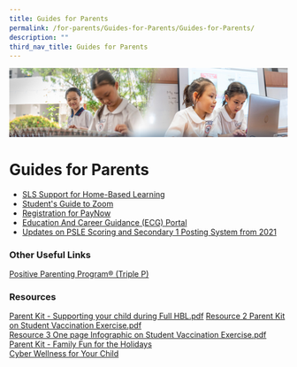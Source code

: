 ```yaml
---
title: Guides for Parents
permalink: /for-parents/Guides-for-Parents/Guides-for-Parents/
description: ""
third_nav_title: Guides for Parents
---
```

![](/images/ForParents.jpg)

Guides for Parents
==================

*   [SLS Support for Home-Based Learning](/for-parents/Guides-for-Parents/SLS-Support-for-Home-Based-Learning/)
*   [Student's Guide to Zoom](/for-parents/Guides-for-Parents/Students-Guide-to-Zoom/)
*   [Registration for PayNow](/for-parents/Guides-for-Parents/Registration-for-PayNow/)
*   [Education And Career Guidance (ECG) Portal](/for-parents/Guides-for-Parents/Education-And-Career-Guidance-ECG-Portal/)
*   [Updates on PSLE Scoring and Secondary 1 Posting System from 2021](/for-parents/Guides-for-Parents/Updates-on-PSLE-Scoring-and-Secondary-1-Posting-System-from-2021/)


### **Other Useful Links**
[Positive Parenting Program® (Triple P)](/for-parents/Guides-for-Parents/Positive-Parenting-Program-Triple-P/)


### **Resources**

[Parent Kit - Supporting your child during Full HBL.pdf](/files/Parent%20Kit%20-%20Supporting%20your%20child%20during%20Full%20HBL.pdf)
[Resource 2 Parent Kit on Student Vaccination Exercise.pdf](https://tampinespri.moe.edu.sg/qql/slot/u175/files/uploads/parents/Resource%202%20Parent%20Kit%20on%20Student%20Vaccination%20Exercise.pdf)  
[Resource 3 One page Infographic on Student Vaccination Exercise.pdf](https://tampinespri.moe.edu.sg/qql/slot/u175/files/uploads/parents/Resource%203%20One%20page%20Infographic%20on%20Student%20Vaccination%20Exercise.pdf)  
[](https://tampinespri-moe-edu-sg-admin.cwp.sg/qql/slot/u175/files/uploads/parents/Resource%202%20Parent%20Kit%20on%20Student%20Vaccination%20Exercise.pdf)[Parent Kit - Family Fun for the Holidays](https://tampinespri.moe.edu.sg/qql/slot/u404/Parent%20Kit%20-%20Family%20Fun%20for%20the%20Holidays.pdf)  
[](https://tampinespri-moe-edu-sg-admin.cwp.sg/qql/slot/u175/files/uploads/parents/Resource%203%20One%20page%20Infographic%20on%20Student%20Vaccination%20Exercise.pdf)[Cyber Wellness for Your Child](https://tampinespri.moe.edu.sg/qql/slot/u404/cyber-wellness-for-your-child.pdf)